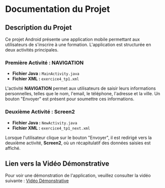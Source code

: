 # Documentation du Projet

## Description du Projet
Ce projet Android présente une application mobile permettant aux utilisateurs de s'inscrire à une formation. L'application est structurée en deux activités principales.

### Première Activité : NAVIGATION
- **Fichier Java :** `MainActivity.java`
- **Fichier XML :** `exercice4_tp1.xml`

L'activité **NAVIGATION** permet aux utilisateurs de saisir leurs informations personnelles, telles que le nom, l'email, le téléphone, l'adresse et la ville. Un bouton "Envoyer" est présent pour soumettre ces informations.

### Deuxième Activité : Screen2
- **Fichier Java :** `NewActivity.java`
- **Fichier XML :** `exercice4_tp1_next.xml`

Lorsque l'utilisateur clique sur le bouton "Envoyer", il est redirigé vers la deuxième activité, **Screen2**, où un récapitulatif des données saisies est affiché.

## Lien vers la Vidéo Démonstrative
Pour voir une démonstration de l'application, veuillez consulter la vidéo suivante :
[Vidéo Démonstrative](https://votre-lien-video.com)


